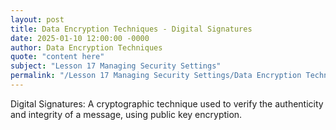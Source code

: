 ```yaml
---
layout: post
title: Data Encryption Techniques - Digital Signatures
date: 2025-01-10 12:00:00 -0000
author: Data Encryption Techniques
quote: "content here"
subject: "Lesson 17 Managing Security Settings"
permalink: "/Lesson 17 Managing Security Settings/Data Encryption Techniques/Data Encryption Techniques - Digital Signatures"
---
```


Digital Signatures: A cryptographic technique used to verify the authenticity and integrity of a message, using public key encryption.
